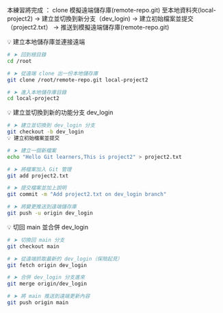 本練習將完成 ：
clone 模擬遠端儲存庫(remote-repo.git) 至本地資料夾(local-project2)
→ 建立並切換到新分支（dev_login)
→ 建立初始檔案並提交（project2.txt）
→ 推送到模擬遠端儲存庫(remote-repo.git)

💡 建立本地儲存庫並連接遠端

```bash
# ➤ 回到根目錄
cd /root

# ➤ 從遠端 clone 出一份本地儲存庫
git clone /root/remote-repo.git local-project2

# ➤ 進入本地儲存庫目錄
cd local-project2
```

💡 建立並切換到新的功能分支 dev_login

```bash
# ➤ 建立並切換到 dev_login 分支
git checkout -b dev_login
💡 建立初始檔案並提交
```

```bash
# ➤ 建立一個新檔案
echo "Hello Git learners,This is project2" > project2.txt

# ➤ 將檔案加入 Git 管理
git add project2.txt

# ➤ 提交檔案並加上說明
git commit -m "Add project2.txt on dev_login branch"

# ➤ 將變更推送到遠端儲存庫
git push -u origin dev_login
```

💡 切回 main 並合併 dev_login

```bash
# ➤ 切換回 main 分支
git checkout main

# ➤ 從遠端抓取最新的 dev_login（保險起見）
git fetch origin dev_login

# ➤ 合併 dev_login 分支進來
git merge origin/dev_login

# ➤ 將 main 推送到遠端更新內容
git push origin main
```
